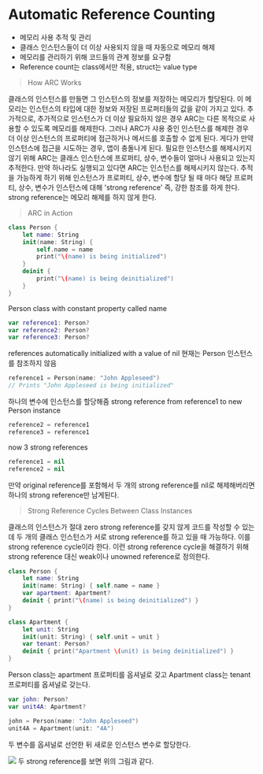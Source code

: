 # Automatic Reference Counting
- 메모리 사용 추적 및 관리
- 클래스 인스턴스들이 더 이상 사용되지 않을 때 자동으로 메모리 해제
- 메모리를 관리하기 위해 코드들의 관계 정보를 요구함
- Reference count는 class에서만 적용, struct는 value type

> How ARC Works

클래스의 인스턴스를 만들면 그 인스턴스의 정보를 저장하는 메모리가 할당된다. 이 메모리는 인스턴스의 타입에 대한 정보와 저장된 프로퍼티들의 값을 같이 가지고 있다.
추가적으로, 추가적으로 인스턴스가 더 이상 필요하지 않은 경우 ARC는 다른 목적으로 사용할 수 있도록 메모리를 해제한다. 그러나 ARC가 샤용 중인 인스턴스를 해제한 경우 더 이상 인스턴스의 프로퍼티에 접근하거나 메서드를 호출할 수 없게 된다. 게다가 만약 인스턴스에 접근을 시도하는 경우, 앱이 충돌나게 된다.
필요한 인스턴스를 해제시키지 않기 위해 ARC는 클래스 인스턴스에 프로퍼티, 상수, 변수들이 얼마나 사용되고 있는지 추적한다. 만약 하나라도 실행되고 있다면 ARC는 인스턴스를 해제시키지 않는다. 추적을 가능하게 하기 위해 인스턴스가 프로퍼티, 상수, 변수에 할당 될 때 마다 해당 프로퍼티, 상수, 변수가 인스턴스에 대해 'strong reference' 즉, 강한 참조를 하게 한다. strong reference는 메모리 해제를 하지 않게 한다.

> ARC in Action

```swift
class Person {
    let name: String
    init(name: String) {
        self.name = name
        print("\(name) is being initialized")
    }
    deinit {
        print("\(name) is being deinitialized")
    }
}
```
Person class with constant property called name

```swift
var reference1: Person?
var reference2: Person?
var reference3: Person?
```
references automatically initialized with a value of nil
현재는 Person 인스턴스를 참조하지 않음

```swift
reference1 = Person(name: "John Appleseed")
// Prints "John Appleseed is being initialized"
```
하나의 변수에 인스턴스를 할당해줌
strong reference from reference1 to new Person instance

```swift
reference2 = reference1
reference3 = reference1
```
now 3 strong references

```swift
reference1 = nil
reference2 = nil
```
만약 original reference를 포함해서 두 개의 strong reference를 nil로 해제해버리면 하나의 strong reference만 남게된다.

> Strong Reference Cycles Between Class Instances

클래스의 인스턴스가 절대 zero strong reference를 갖지 않게 코드를 작성할 수 있는데 두 개의 클래스 인스턴스가 서로 strong reference를 하고 있을 때 가능하다. 이를 strong reference cycle이라 한다. 이런 strong reference cycle을 해결하기 위해 strong reference 대신 weak이나 unowned reference로 정의한다.

```swift
class Person {
    let name: String
    init(name: String) { self.name = name }
    var apartment: Apartment?
    deinit { print("\(name) is being deinitialized") }
}

class Apartment {
    let unit: String
    init(unit: String) { self.unit = unit }
    var tenant: Person?
    deinit { print("Apartment \(unit) is being deinitialized") }
}
```
Person class는 apartment 프로퍼티를 옵셔널로 갖고 Apartment class는 tenant 프로퍼티를 옵셔널로 갖는다.

```swift
var john: Person?
var unit4A: Apartment?

john = Person(name: "John Appleseed")
unit4A = Apartment(unit: "4A")
```
두 변수를 옵셔널로 선언한 뒤 새로운 인스턴스 변수로 할당한다.

![](https://developer.apple.com/library/content/documentation/Swift/Conceptual/Swift_Programming_Language/Art/referenceCycle01_2x.png)
두 strong reference를 보면 위의 그림과 같다.

